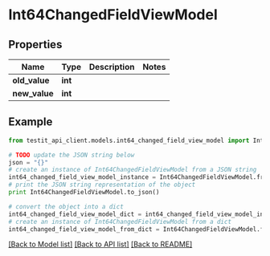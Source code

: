 # Int64ChangedFieldViewModel


## Properties
Name | Type | Description | Notes
------------ | ------------- | ------------- | -------------
**old_value** | **int** |  | 
**new_value** | **int** |  | 

## Example

```python
from testit_api_client.models.int64_changed_field_view_model import Int64ChangedFieldViewModel

# TODO update the JSON string below
json = "{}"
# create an instance of Int64ChangedFieldViewModel from a JSON string
int64_changed_field_view_model_instance = Int64ChangedFieldViewModel.from_json(json)
# print the JSON string representation of the object
print Int64ChangedFieldViewModel.to_json()

# convert the object into a dict
int64_changed_field_view_model_dict = int64_changed_field_view_model_instance.to_dict()
# create an instance of Int64ChangedFieldViewModel from a dict
int64_changed_field_view_model_from_dict = Int64ChangedFieldViewModel.from_dict(int64_changed_field_view_model_dict)
```
[[Back to Model list]](../README.md#documentation-for-models) [[Back to API list]](../README.md#documentation-for-api-endpoints) [[Back to README]](../README.md)


